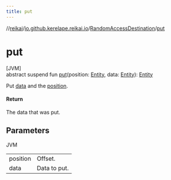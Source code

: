 ```yaml
---
title: put
---
```

//[reikai](../../../index.html)/[io.github.kerelape.reikai.io](../index.html)/[RandomAccessDestination](index.html)/[put](put.html)



# put



[JVM]\
abstract suspend fun [put](put.html)(position: [Entity](../../io.github.kerelape.reikai.core/-entity/index.html), data: [Entity](../../io.github.kerelape.reikai.core/-entity/index.html)): [Entity](../../io.github.kerelape.reikai.core/-entity/index.html)



Put [data](put.html) and the [position](put.html).



#### Return



The data that was put.



## Parameters


JVM

| | |
|---|---|
| position | Offset. |
| data | Data to put. |




